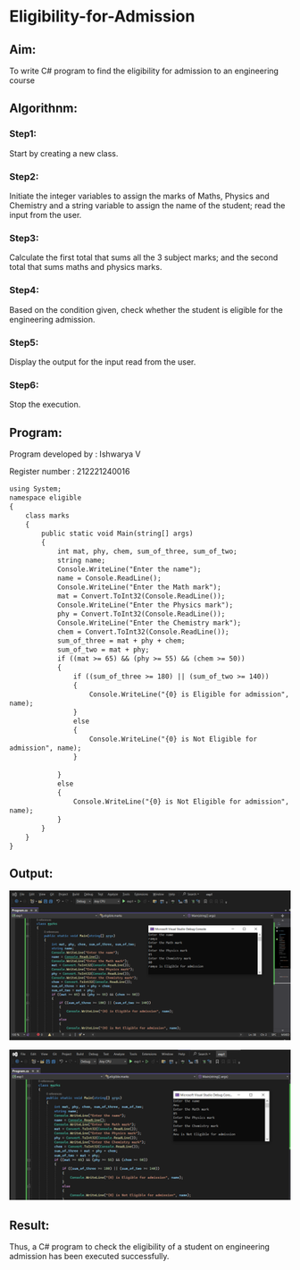 # Eligibility-for-Admission

## Aim:
To write C# program to find the eligibility for admission to an engineering course

## Algorithnm:
### Step1:
Start by creating a new class.

### Step2:
Initiate the integer variables to assign the marks of Maths, Physics and Chemistry and a string variable to assign the name of the student; read the input from the user.

### Step3:
Calculate the first total that sums all the 3 subject marks; and the second total that sums maths and physics marks.

### Step4:
Based on the condition given, check whether the student is eligible for the engineering admission.

### Step5:
Display the output for the input read from the user.

### Step6:
Stop the execution.


## Program:
Program developed by : Ishwarya V

Register number : 212221240016

```
using System;
namespace eligible
{
    class marks
    {
        public static void Main(string[] args)
        {
            int mat, phy, chem, sum_of_three, sum_of_two;
            string name;
            Console.WriteLine("Enter the name");
            name = Console.ReadLine();
            Console.WriteLine("Enter the Math mark");
            mat = Convert.ToInt32(Console.ReadLine());
            Console.WriteLine("Enter the Physics mark");
            phy = Convert.ToInt32(Console.ReadLine());
            Console.WriteLine("Enter the Chemistry mark");
            chem = Convert.ToInt32(Console.ReadLine());
            sum_of_three = mat + phy + chem;
            sum_of_two = mat + phy;
            if ((mat >= 65) && (phy >= 55) && (chem >= 50))
            {
                if ((sum_of_three >= 180) || (sum_of_two >= 140))
                {
                    Console.WriteLine("{0} is Eligible for admission", name);
                }
                else
                {
                    Console.WriteLine("{0} is Not Eligible for admission", name);
                }

            }
            else
            {
                Console.WriteLine("{0} is Not Eligible for admission", name);
            }
        }
    }
}
```

## Output:

![output](op.png)

![output](op1.png)

## Result:

Thus, a C# program to check the eligibility of a student on engineering admission has been executed successfully.
